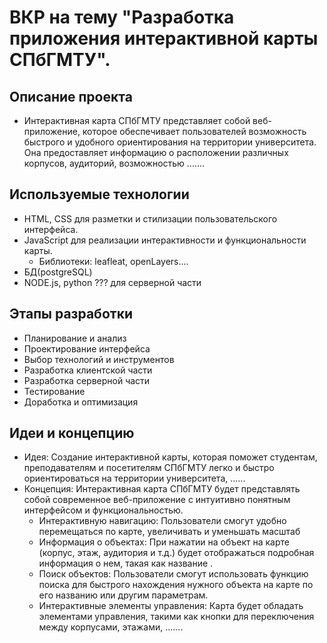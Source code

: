 # ВКР на тему "Разработка приложения интерактивной карты СПбГМТУ".

## Описание проекта
  - Интерактивная карта СПбГМТУ представляет собой веб-приложение, которое обеспечивает пользователей возможность быстрого и удобного ориентирования на территории университета. Она предоставляет информацию о расположении различных корпусов, аудиторий, возможностью .......

## Используемые технологии
  - HTML, CSS для разметки и стилизации пользовательского интерфейса.
  - JavaScript для реализации интерактивности и функциональности карты.
    - Библиотеки: leafleat, openLayers....
  - БД(postgreSQL)
  - NODE.js, python ??? для серверной части 

## Этапы разработки
  - Планирование и анализ
  - Проектирование интерфейса
  - Выбор технологий и инструментов
  - Разработка клиентской части
  - Разработка серверной части
  - Тестирование
  - Доработка и оптимизация

## Идеи и концепцию
  - Идея:
Создание интерактивной карты, которая поможет студентам, преподавателям и посетителям СПбГМТУ легко и быстро ориентироваться на территории университета, ......
  - Концепция:
  Интерактивная карта СПбГМТУ будет представлять собой современное веб-приложение с интуитивно понятным интерфейсом и функциональностью.
    - Интерактивную навигацию: Пользователи смогут удобно перемещаться по карте, увеличивать и уменьшать масштаб
    - Информация о объектах: При нажатии на объект на карте (корпус, этаж, аудитория и т.д.) будет отображаться подробная информация о нем, такая как название .
    - Поиск объектов: Пользователи смогут использовать функцию поиска для быстрого нахождения нужного объекта на карте по его названию или другим параметрам.
    - Интерактивные элементы управления: Карта будет обладать элементами управления, такими как кнопки для переключения между корпусами, этажами, .......
